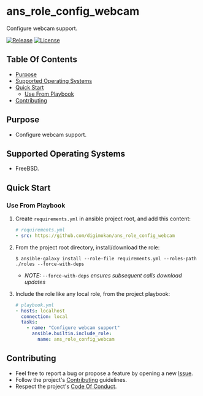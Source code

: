 # ans_role_config_webcam

Configure webcam support.

[![Release](https://img.shields.io/github/release/digimokan/ans_role_config_webcam.svg?label=release)](https://github.com/digimokan/ans_role_config_webcam/releases/latest "Latest Release Notes")
[![License](https://img.shields.io/badge/license-MIT-blue.svg?label=license)](LICENSE.md "Project License")

## Table Of Contents

* [Purpose](#purpose)
* [Supported Operating Systems](#supported-operating-systems)
* [Quick Start](#quick-start)
    * [Use From Playbook](#use-from-playbook)
* [Contributing](#contributing)

## Purpose

* Configure webcam support.

## Supported Operating Systems

* FreeBSD.

## Quick Start

### Use From Playbook

1. Create `requirements.yml` in ansible project root, and add this content:

   ```yaml
   # requirements.yml
   - src: https://github.com/digimokan/ans_role_config_webcam
   ```

2. From the project root directory, install/download the role:

   ```shell
   $ ansible-galaxy install --role-file requirements.yml --roles-path ./roles --force-with-deps
   ```

   * _NOTE:_ `--force-with-deps` _ensures subsequent calls download updates_

3. Include the role like any local role, from the project playbook:

   ```yaml
   # playbook.yml
   - hosts: localhost
     connection: local
     tasks:
       - name: "Configure webcam support"
         ansible.builtin.include_role:
           name: ans_role_config_webcam
   ```

## Contributing

* Feel free to report a bug or propose a feature by opening a new
  [Issue](https://github.com/digimokan/ans_role_config_webcam/issues).
* Follow the project's [Contributing](CONTRIBUTING.md) guidelines.
* Respect the project's [Code Of Conduct](CODE_OF_CONDUCT.md).

